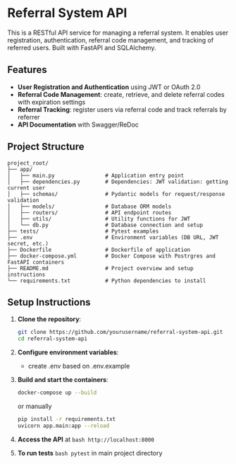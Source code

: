 # Referral System API

This is a RESTful API service for managing a referral system. It enables user registration, authentication, referral code management, and tracking of referred users. Built with FastAPI and SQLAlchemy.

## Features

- **User Registration and Authentication** using JWT or OAuth 2.0
- **Referral Code Management**: create, retrieve, and delete referral codes with expiration settings
- **Referral Tracking**: register users via referral code and track referrals by referrer
- **API Documentation** with Swagger/ReDoc

## Project Structure

```plaintext
project_root/
├── app/
│   ├── main.py                # Application entry point
│   ├── dependencies.py        # Dependencies: JWT validation: getting current user
│   ├── schemas/               # Pydantic models for request/response validation
│   ├── models/                # Database ORM models
│   ├── routers/               # API endpoint routes
│   ├── utils/                 # Utility functions for JWT
│   └── db.py                  # Database connection and setup
├── tests/                     # Pytest examples
├── .env                       # Environment variables (DB URL, JWT secret, etc.)
├── Dockerfile                 # Dockerfile of application
├── docker-compose.yml         # Docker Compose with Postrgres and FastAPI containers
├── README.md                  # Project overview and setup instructions
└── requirements.txt           # Python dependencies to install
```

## Setup Instructions

1. **Clone the repository**:
   ```bash
   git clone https://github.com/yourusername/referral-system-api.git
   cd referral-system-api
   ```
2. **Configure environment variables**:
    - create .env based on .env.example

3. **Build and start the containers**:
    ```bash
    docker-compose up --build
    ```
   or manually 
    ```bash
    pip install -r requirements.txt
    uvicorn app.main:app --reload
    ```
   
4. **Access the API** at ```bash http://localhost:8000```

5. **To run tests** ```bash pytest``` in main project directory

